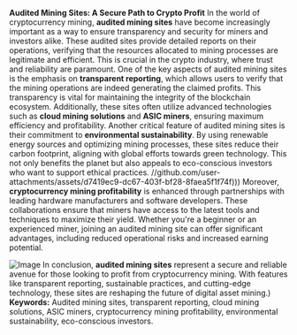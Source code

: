**Audited Mining Sites: A Secure Path to Crypto Profit**
In the world of cryptocurrency mining, **audited mining sites** have become increasingly important as a way to ensure transparency and security for miners and investors alike. These audited sites provide detailed reports on their operations, verifying that the resources allocated to mining processes are legitimate and efficient. This is crucial in the crypto industry, where trust and reliability are paramount. 
One of the key aspects of audited mining sites is the emphasis on **transparent reporting**, which allows users to verify that the mining operations are indeed generating the claimed profits. This transparency is vital for maintaining the integrity of the blockchain ecosystem. Additionally, these sites often utilize advanced technologies such as **cloud mining solutions** and **ASIC miners**, ensuring maximum efficiency and profitability.
Another critical feature of audited mining sites is their commitment to **environmental sustainability**. By using renewable energy sources and optimizing mining processes, these sites reduce their carbon footprint, aligning with global efforts towards green technology. This not only benefits the planet but also appeals to eco-conscious investors who want to support ethical practices.
 //github.com/user-attachments/assets/d7419ec9-dc67-403f-bf28-8faea5f1f74f)))
Moreover, **cryptocurrency mining profitability** is enhanced through partnerships with leading hardware manufacturers and software developers. These collaborations ensure that miners have access to the latest tools and techniques to maximize their yield. Whether you're a beginner or an experienced miner, joining an audited mining site can offer significant advantages, including reduced operational risks and increased earning potential.

![Image](https://github.com/user-attachments/assets/d7419ec9-dc67-403f-bf28-8faea5f1f74f)
In conclusion, **audited mining sites** represent a secure and reliable avenue for those looking to profit from cryptocurrency mining. With features like transparent reporting, sustainable practices, and cutting-edge technology, these sites are reshaping the future of digital asset mining.)
**Keywords:** Audited mining sites, transparent reporting, cloud mining solutions, ASIC miners, cryptocurrency mining profitability, environmental sustainability, eco-conscious investors.
